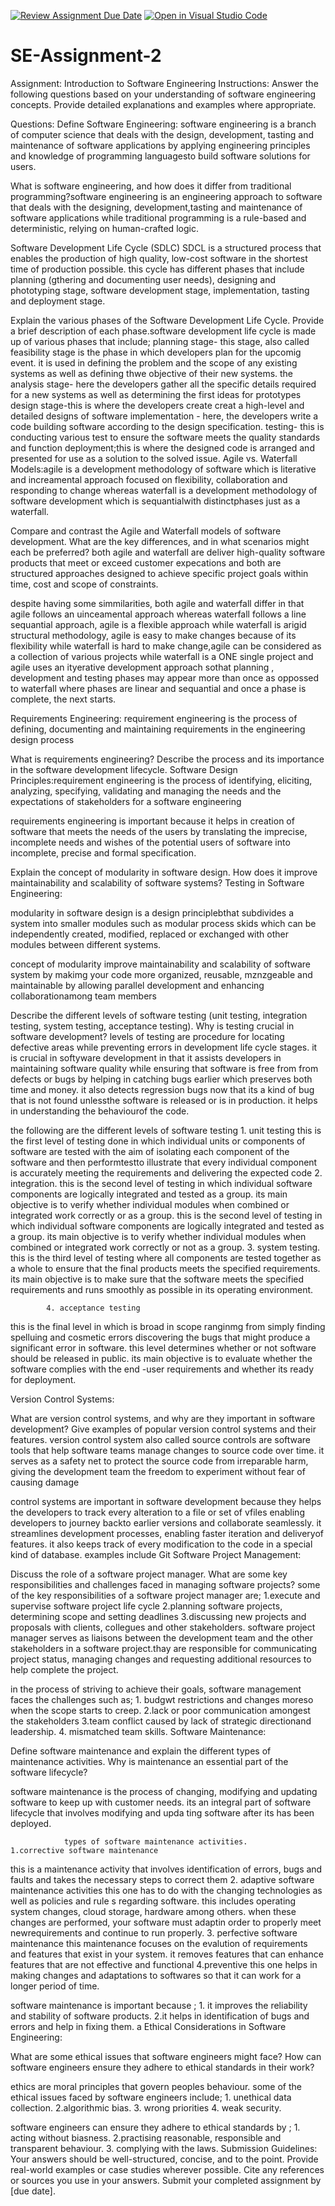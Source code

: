 [![Review Assignment Due Date](https://classroom.github.com/assets/deadline-readme-button-24ddc0f5d75046c5622901739e7c5dd533143b0c8e959d652212380cedb1ea36.svg)](https://classroom.github.com/a/-ucQIGTc)
[![Open in Visual Studio Code](https://classroom.github.com/assets/open-in-vscode-718a45dd9cf7e7f842a935f5ebbe5719a5e09af4491e668f4dbf3b35d5cca122.svg)](https://classroom.github.com/online_ide?assignment_repo_id=15227625&assignment_repo_type=AssignmentRepo)
# SE-Assignment-2
Assignment: Introduction to Software Engineering
Instructions:
Answer the following questions based on your understanding of software engineering concepts. Provide detailed explanations and examples where appropriate.

Questions:
Define Software Engineering:  software engineering is a branch of computer science that deals with the design, development, tasting and maintenance of software applications by applying engineering principles and knowledge of programming languagesto build software solutions for users.

What is software engineering, and how does it differ from traditional programming?software engineering is an engineering approach to software that deals with the designing, development,tasting and maintenance of software applications while traditional programming is a rule-based and deterministic, relying on human-crafted logic.

Software Development Life Cycle (SDLC) SDCL is a structured  process that enables the production of high quality, low-cost software in the shortest time of production possible. this cycle has different phases that include planning (gthering and documenting user needs), designing and phototyping stage, software development stage, implementation, tasting and deployment stage.

Explain the various phases of the Software Development Life Cycle.  Provide a brief description of each phase.software  development life cycle is made up of various phases that include;
   planning stage- this stage, also called feasibility stage  is the phase in which developers plan for the upcomig event. it is used in defining the problem and the scope of any existing  systems as well as defining thwe objective of their new systems.
    the analysis stage- here the developers gather all the specific details required for a new systems as well as determining the first ideas for prototypes
    design stage-this is where the developers create creat a high-level and detailed designs of software
    implementation - here, the developers write a code building software according to the design specification.
    testing- this is conducting various test to ensure the  software meets the quality standards and function
    deployment;this is where the designed code is arranged and presented for use as a solution to the solved issue.
Agile vs. Waterfall Models:agile is a development methodology of software which is literative and increamental approach focused on flexibility, collaboration and responding  to change whereas waterfall is a development methodology of software development which is sequantialwith distinctphases just as a waterfall.

Compare and contrast the Agile and Waterfall models of software development. What are the key differences, and in what scenarios might each be preferred? both agile and waterfall are deliver high-quality software products that meet or exceed customer expecations and both are structured approaches designed to achieve specific project goals within time, cost and scope of constraints.

despite having some simmilarities, both agile and waterfall differ in that agile follows an uinceamental approach whereas waterfall follows a line sequantial approach, agile is a flexible approach while waterfall is arigid structural methodology, agile is easy to make changes because of its flexibility while waterfall  is hard to make change,agile can be considered as a  collection of various projects while waterfall is a ONE single project and agile uses an ityerative development approach sothat planning , development and testing phases may appear more than once as oppossed to waterfall where phases are linear and sequantial and once a phase is complete, the next starts.

Requirements Engineering: requirement engineering is the process of defining, documenting and maintaining requirements in the engineering design process  

What is requirements engineering? Describe the process and its importance in the software development lifecycle.
Software Design Principles:requirement engineering is the process of identifying, eliciting, analyzing, specifying, validating and managing the needs and the expectations of stakeholders for a software engineering

requirements engineering is important because it helps in creation of software that meets the needs of the users by translating the imprecise, incomplete needs and wishes of the potential users of software into incomplete, precise and formal specification. 

Explain the concept of modularity in software design. How does it improve maintainability and scalability of software systems?
Testing in Software Engineering:

 modularity in software design is a design principlebthat subdivides a system into smaller modules such as modular process skids which can be independently created, modified, replaced or exchanged with other modules between different systems.

concept of modularity improve maintainability and scalability of software system by makimg your code more organized, reusable, mznzgeable and maintainable by allowing parallel development and enhancing collaborationamong team members

Describe the different levels of software testing (unit testing, integration testing, system testing, acceptance testing). Why is testing crucial in software development? levels of testing are procedure for locating defective areas while preventing errors in development life cycle stages. it is crucial in softyware development in that it assists developers in maintaining software quality while ensuring that software is free from from defects or bugs by helping in catching bugs earlier which preserves both time and money. it also detects regression bugs now that its  a kind of bug that is not found unlessthe software is released or is in production. it helps in understanding the behaviourof the code.

the following are the different levels of software testing
            1. unit testing
 this is the first level of testing done in which individual units or components of software are tested  with the aim of isolating each component of the software and then performtestto illustrate that every individual component is accurately   meeting the requirements and delivering the expected code
            2. integration.
this is the second  level of testing in which individual software components are logically integrated and tested as a group. its main objective is to verify whether individual modules when combined or integrated work correctly or as a group. this is the second  level of testing in which individual software components are logically integrated and tested as a group. its main objective is to verify whether individual modules when combined or integrated work correctly or not as a group.
            3. system testing.
this is the third level of testing where all components are tested together as a whole to ensure that the final products meets the specified requirements. its main objective is to make sure that the software meets the specified requirements and runs smoothly as possible in its operating environment.

            4. acceptance testing
this is the final level in which is broad in scope ranginmg from simply finding spelluing and cosmetic errors discovering the bugs that might produce a significant error in software. this level determines whether or not software should be released in public. its main objective is to evaluate whether the software complies with the end -user requirements and whether its ready for deployment.


Version Control Systems:

What are version control systems, and why are they important in software development? Give examples of popular version control systems and their features.
version control system also called source controls are software tools that help software teams manage changes to source code over time. it serves as a safety net to protect the source code from irreparable harm, giving the development team the freedom  to experiment without fear of causing damage 

control systems are important in software development because they helps the developers to track every alteration to a file or set of vfiles enabling developers to journey backto earlier versions and collaborate seamlessly. it streamlines development processes, enabling faster iteration and deliveryof features. it also keeps track of every modification to the code in a special kind of database. examples include Git 
Software Project Management:

Discuss the role of a software project manager. What are some key responsibilities and challenges faced in managing software projects? 
some of the key responsibilities of a software project manager are;
            1.execute and supervise software project life cycle
            2.planning software projects, determining scope and setting deadlines
            3.discussing new projects and proposals with clients, collegues and other stakeholders.
software project manager serves as liaisons between the development team and the other stakeholders  in a software project.thay are responsible for communicating project status, managing changes and requesting additional  resources to help complete the project.

in the process of striving to achieve their goals, software management faces the challenges such as;
        1. budgwt restrictions and changes moreso when the scope starts to creep.
        2.lack or poor communication amongest the stakeholders
        3.team conflict caused by lack of strategic directionand leadership.
        4. mismatched team skills.
Software Maintenance:

Define software maintenance and explain the different types of maintenance activities. Why is maintenance an essential part of the software lifecycle? 

software maintenance is the process of changing, modifying and updating software to keep up with customer needs. its an integral part of software lifecycle that involves modifying and upda ting software after its has been deployed.

                types of software maintenance activities.
    1.corrective software maintenance
this is a maintenance activity that involves identification of errors, bugs and faults and takes the necessary steps to correct them
    2.   adaptive  software maintenance activities
this one has to do with the changing technologies as well as policies and rule s regarding software. this includes operating system changes, cloud storage, hardware among others. when these changes are performed, your software must adaptin order to properly meet newrequirements and continue to run properly.
        3. perfective software maintenance
this maintenance focuses on the evalution of requirements and features that exist in your system. it removes features that can enhance features that are not effective and functional
        4.preventive
this one helps in making changes and adaptations to softwares so that it can work for a longer period of time.

software maintenance is important because ;
        1. it improves the reliability and stability of software products.
        2.it helps in identification of bugs and errors and help in fixing them.
a
Ethical Considerations in Software Engineering:

What are some ethical issues that software engineers might face? How can software engineers ensure they adhere to ethical standards in their work?

ethics are moral principles that govern  peoples behaviour. some of the ethical issues faced by software engineers include;
            1. unethical data collection.
            2.algorithmic bias.
            3. wrong priorities
            4. weak security.


software engineers can ensure they adhere to ethical standards by ;
        1. acting without biasness.
        2.practising reasonable, responsible and transparent behaviour.
        3. complying with the laws.
Submission Guidelines:
Your answers should be well-structured, concise, and to the point.
Provide real-world examples or case studies wherever possible.
Cite any references or sources you use in your answers.
Submit your completed assignment by [due date].
